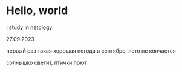 
# Hello, world

i study in netology

27.09.2023

первый раз такая хорошая погода в сентябре, лето не кончается

солнышко светит, птички поют
